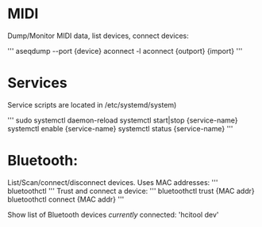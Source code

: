 # MIDI

Dump/Monitor MIDI data, list devices, connect devices:

'''
aseqdump --port {device}
aconnect -l 
aconnect {outport} {import}
'''

# Services
Service scripts are located in /etc/systemd/system)

'''
sudo systemctl daemon-reload
systemctl start|stop {service-name}
systemctl enable {service-name}
systemctl status {service-name}
'''

# Bluetooth:

List/Scan/connect/disconnect devices. Uses MAC addresses:
'''
bluetoothctl
'''
Trust and connect a device:
'''
bluetoothctl trust {MAC addr}
bluetoothctl connect {MAC addr}
'''

Show list of Bluetooth devices _currently_ connected:
'hcitool dev'

